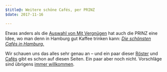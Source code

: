 ```yaml
---
$title@: Weitere schöne Cafés, per PRINZ
$date: 2017-11-16

---
```

Etwas anders als die [Auswahl von Mit Vergnügen]([url('/content/posts/20171101.md')]) hat auch die PRINZ eine Idee, wo man denn in Hamburg gut Kaffee trinken kann: [_Die schönsten Cafés in Hamburg._](http://prinz.de/hamburg/artikel/19-die-schoensten-cafes-in-hamburg/)  

Wir schauen uns das alles sehr genau an – und ein paar dieser [Röster]([url('/content/pages/roasters.md')]) und <!-- @@ -->[Cafés](/cafes/) gibt es schon auf diesen Seiten. Ein paar aber noch nicht. Vorschläge sind übrigens <!-- @@ -->[immer willkommen](/kontakt/).